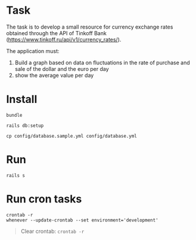 # Task

The task is to develop a small resource for currency exchange rates obtained through the API of Tinkoff Bank (https://www.tinkoff.ru/api/v1/currency_rates/).

The application must:
1) Build a graph based on data on fluctuations in the rate of purchase and sale of the dollar and the euro per day
2) show the average value per day

# Install

```
bundle

rails db:setup

cp config/database.sample.yml config/database.yml
```

# Run

```
rails s
```

# Run cron tasks

```
crontab -r
whenever --update-crontab --set environment='development'
```

> Clear crontab: `crontab -r`
